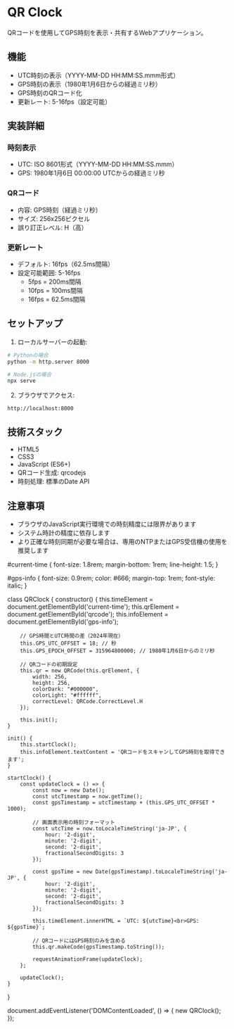 # QR Clock

QRコードを使用してGPS時刻を表示・共有するWebアプリケーション。

## 機能

- UTC時刻の表示（YYYY-MM-DD HH:MM:SS.mmm形式）
- GPS時刻の表示（1980年1月6日からの経過ミリ秒）
- GPS時刻のQRコード化
- 更新レート: 5-16fps（設定可能）

## 実装詳細

### 時刻表示
- UTC: ISO 8601形式（YYYY-MM-DD HH:MM:SS.mmm）
- GPS: 1980年1月6日 00:00:00 UTCからの経過ミリ秒

### QRコード
- 内容: GPS時刻（経過ミリ秒）
- サイズ: 256x256ピクセル
- 誤り訂正レベル: H（高）

### 更新レート
- デフォルト: 16fps（62.5ms間隔）
- 設定可能範囲: 5-16fps
  - 5fps = 200ms間隔
  - 10fps = 100ms間隔
  - 16fps = 62.5ms間隔

## セットアップ

1. ローカルサーバーの起動:
```bash
# Pythonの場合
python -m http.server 8000

# Node.jsの場合
npx serve
```

2. ブラウザでアクセス:
```
http://localhost:8000
```

## 技術スタック

- HTML5
- CSS3
- JavaScript (ES6+)
- QRコード生成: qrcodejs
- 時刻処理: 標準のDate API

## 注意事項

- ブラウザのJavaScript実行環境での時刻精度には限界があります
- システム時計の精度に依存します
- より正確な時刻同期が必要な場合は、専用のNTPまたはGPS受信機の使用を推奨します

#current-time {
    font-size: 1.8rem;
    margin-bottom: 1rem;
    line-height: 1.5;
}

#gps-info {
    font-size: 0.9rem;
    color: #666;
    margin-top: 1rem;
    font-style: italic;
}

class QRClock {
    constructor() {
        this.timeElement = document.getElementById('current-time');
        this.qrElement = document.getElementById('qrcode');
        this.infoElement = document.getElementById('gps-info');
        
        // GPS時間とUTC時間の差（2024年現在）
        this.GPS_UTC_OFFSET = 18; // 秒
        this.GPS_EPOCH_OFFSET = 315964800000; // 1980年1月6日からのミリ秒

        // QRコードの初期設定
        this.qr = new QRCode(this.qrElement, {
            width: 256,
            height: 256,
            colorDark: "#000000",
            colorLight: "#ffffff",
            correctLevel: QRCode.CorrectLevel.H
        });

        this.init();
    }

    init() {
        this.startClock();
        this.infoElement.textContent = 'QRコードをスキャンしてGPS時刻を取得できます';
    }

    startClock() {
        const updateClock = () => {
            const now = new Date();
            const utcTimestamp = now.getTime();
            const gpsTimestamp = utcTimestamp + (this.GPS_UTC_OFFSET * 1000);

            // 画面表示用の時刻フォーマット
            const utcTime = now.toLocaleTimeString('ja-JP', {
                hour: '2-digit',
                minute: '2-digit',
                second: '2-digit',
                fractionalSecondDigits: 3
            });

            const gpsTime = new Date(gpsTimestamp).toLocaleTimeString('ja-JP', {
                hour: '2-digit',
                minute: '2-digit',
                second: '2-digit',
                fractionalSecondDigits: 3
            });

            this.timeElement.innerHTML = `UTC: ${utcTime}<br>GPS: ${gpsTime}`;

            // QRコードにはGPS時刻のみを含める
            this.qr.makeCode(gpsTimestamp.toString());

            requestAnimationFrame(updateClock);
        };

        updateClock();
    }
}

document.addEventListener('DOMContentLoaded', () => {
    new QRClock();
});
